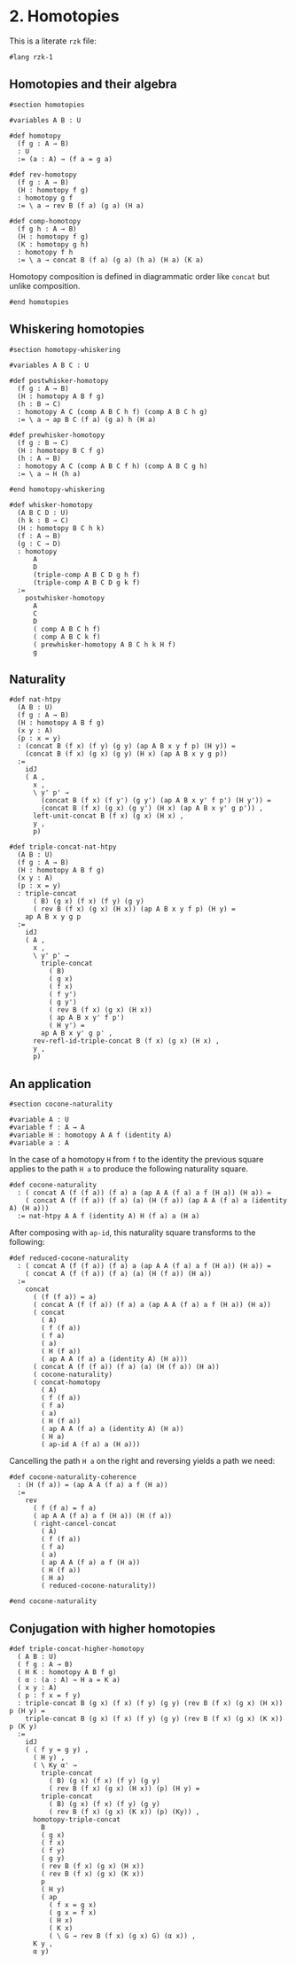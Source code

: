 # 2. Homotopies

This is a literate `rzk` file:

```rzk
#lang rzk-1
```

## Homotopies and their algebra

```rzk
#section homotopies

#variables A B : U
```

```rzk title="The type of homotopies between parallel functions"
#def homotopy
  (f g : A → B)
  : U
  := (a : A) → (f a = g a)
```

```rzk title="The reversal of a homotopy"
#def rev-homotopy
  (f g : A → B)
  (H : homotopy f g)
  : homotopy g f
  := \ a → rev B (f a) (g a) (H a)
```

```rzk
#def comp-homotopy
  (f g h : A → B)
  (H : homotopy f g)
  (K : homotopy g h)
  : homotopy f h
  := \ a → concat B (f a) (g a) (h a) (H a) (K a)
```

Homotopy composition is defined in diagrammatic order like `concat` but unlike
composition.

```rzk
#end homotopies
```

## Whiskering homotopies

```rzk
#section homotopy-whiskering

#variables A B C : U

#def postwhisker-homotopy
  (f g : A → B)
  (H : homotopy A B f g)
  (h : B → C)
  : homotopy A C (comp A B C h f) (comp A B C h g)
  := \ a → ap B C (f a) (g a) h (H a)

#def prewhisker-homotopy
  (f g : B → C)
  (H : homotopy B C f g)
  (h : A → B)
  : homotopy A C (comp A B C f h) (comp A B C g h)
  := \ a → H (h a)

#end homotopy-whiskering

#def whisker-homotopy
  (A B C D : U)
  (h k : B → C)
  (H : homotopy B C h k)
  (f : A → B)
  (g : C → D)
  : homotopy
      A
      D
      (triple-comp A B C D g h f)
      (triple-comp A B C D g k f)
  :=
    postwhisker-homotopy
      A
      C
      D
      ( comp A B C h f)
      ( comp A B C k f)
      ( prewhisker-homotopy A B C h k H f)
      g
```

## Naturality

```rzk title="The naturality square associated to a homotopy and a path"
#def nat-htpy
  (A B : U)
  (f g : A → B)
  (H : homotopy A B f g)
  (x y : A)
  (p : x = y)
  : (concat B (f x) (f y) (g y) (ap A B x y f p) (H y)) =
    (concat B (f x) (g x) (g y) (H x) (ap A B x y g p))
  :=
    idJ
    ( A ,
      x ,
      \ y' p' →
        (concat B (f x) (f y') (g y') (ap A B x y' f p') (H y')) =
        (concat B (f x) (g x) (g y') (H x) (ap A B x y' g p')) ,
      left-unit-concat B (f x) (g x) (H x) ,
      y ,
      p)
```

```rzk title="Naturality in another form"
#def triple-concat-nat-htpy
  (A B : U)
  (f g : A → B)
  (H : homotopy A B f g)
  (x y : A)
  (p : x = y)
  : triple-concat
      ( B) (g x) (f x) (f y) (g y)
      ( rev B (f x) (g x) (H x)) (ap A B x y f p) (H y) =
    ap A B x y g p
  :=
    idJ
    ( A ,
      x ,
      \ y' p' →
        triple-concat
          ( B)
          ( g x)
          ( f x)
          ( f y')
          ( g y')
          ( rev B (f x) (g x) (H x))
          ( ap A B x y' f p')
          ( H y') =
        ap A B x y' g p' ,
      rev-refl-id-triple-concat B (f x) (g x) (H x) ,
      y ,
      p)
```

## An application

```rzk
#section cocone-naturality

#variable A : U
#variable f : A → A
#variable H : homotopy A A f (identity A)
#variable a : A
```

In the case of a homotopy `H` from `f` to the identity the previous square
applies to the path `H a` to produce the following naturality square.

```rzk
#def cocone-naturality
  : ( concat A (f (f a)) (f a) a (ap A A (f a) a f (H a)) (H a)) =
    ( concat A (f (f a)) (f a) (a) (H (f a)) (ap A A (f a) a (identity A) (H a)))
  := nat-htpy A A f (identity A) H (f a) a (H a)
```

After composing with `ap-id`, this naturality square transforms to the
following:

```rzk
#def reduced-cocone-naturality
  : ( concat A (f (f a)) (f a) a (ap A A (f a) a f (H a)) (H a)) =
    ( concat A (f (f a)) (f a) (a) (H (f a)) (H a))
  :=
    concat
      ( (f (f a)) = a)
      ( concat A (f (f a)) (f a) a (ap A A (f a) a f (H a)) (H a))
      ( concat
        ( A)
        ( f (f a))
        ( f a)
        ( a)
        ( H (f a))
        ( ap A A (f a) a (identity A) (H a)))
      ( concat A (f (f a)) (f a) (a) (H (f a)) (H a))
      ( cocone-naturality)
      ( concat-homotopy
        ( A)
        ( f (f a))
        ( f a)
        ( a)
        ( H (f a))
        ( ap A A (f a) a (identity A) (H a))
        ( H a)
        ( ap-id A (f a) a (H a)))
```

Cancelling the path `H a` on the right and reversing yields a path we need:

```rzk
#def cocone-naturality-coherence
  : (H (f a)) = (ap A A (f a) a f (H a))
  :=
    rev
      ( f (f a) = f a)
      ( ap A A (f a) a f (H a)) (H (f a))
      ( right-cancel-concat
        ( A)
        ( f (f a))
        ( f a)
        ( a)
        ( ap A A (f a) a f (H a))
        ( H (f a))
        ( H a)
        ( reduced-cocone-naturality))

#end cocone-naturality
```

## Conjugation with higher homotopies

```rzk
#def triple-concat-higher-homotopy
  ( A B : U)
  ( f g : A → B)
  ( H K : homotopy A B f g)
  ( α : (a : A) → H a = K a)
  ( x y : A)
  ( p : f x = f y)
  : triple-concat B (g x) (f x) (f y) (g y) (rev B (f x) (g x) (H x)) p (H y) =
    triple-concat B (g x) (f x) (f y) (g y) (rev B (f x) (g x) (K x)) p (K y)
  :=
    idJ
    ( ( f y = g y) ,
      ( H y) ,
      ( \ Ky α' →
        triple-concat
          ( B) (g x) (f x) (f y) (g y)
          ( rev B (f x) (g x) (H x)) (p) (H y) =
        triple-concat
          ( B) (g x) (f x) (f y) (g y)
          ( rev B (f x) (g x) (K x)) (p) (Ky)) ,
      homotopy-triple-concat
        B
        ( g x)
        ( f x)
        ( f y)
        ( g y)
        ( rev B (f x) (g x) (H x))
        ( rev B (f x) (g x) (K x))
        p
        ( H y)
        ( ap
          ( f x = g x)
          ( g x = f x)
          ( H x)
          ( K x)
          ( \ G → rev B (f x) (g x) G) (α x)) ,
      K y ,
      α y)
```
